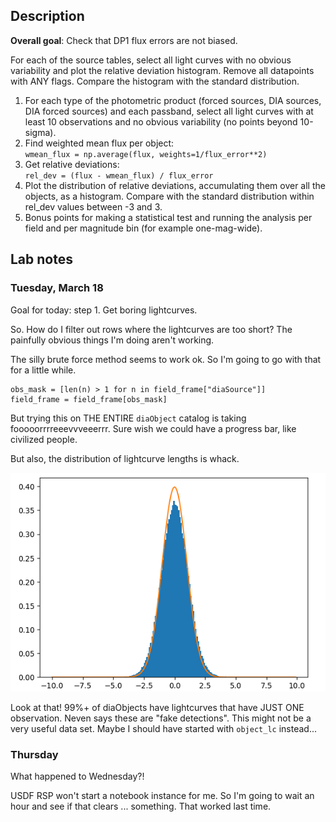 ## Description

**Overall goal**: Check that DP1 flux errors are not biased.

For each of the source tables, select all light curves with no obvious variability 
and plot the relative deviation histogram. Remove all datapoints with ANY flags. 
Compare the histogram with the standard distribution.

1. For each type of the photometric product (forced sources, DIA sources, DIA forced sources) 
   and each passband, select all light curves with at least 10 observations and no obvious 
   variability (no points beyond 10-sigma).
2. Find weighted mean flux per object: \
	`wmean_flux = np.average(flux, weights=1/flux_error**2)`
3. Get relative deviations: \
	`rel_dev = (flux - wmean_flux) / flux_error`
4. Plot the distribution of relative deviations, accumulating them over all the objects, 
   as a histogram. Compare with the standard distribution within rel_dev values between -3 and 3.
5. Bonus points for making a statistical test and running the analysis per field and per magnitude bin (for example one-mag-wide).

## Lab notes

### Tuesday, March 18

Goal for today: step 1. Get boring lightcurves.

So. How do I filter out rows where the lightcurves are too short? The painfully obvious things I'm doing aren't working.

The silly brute force method seems to work ok. So I'm going to go with that for a little while.

```
obs_mask = [len(n) > 1 for n in field_frame["diaSource"]]
field_frame = field_frame[obs_mask]
```

But trying this on THE ENTIRE `diaObject` catalog is taking fooooorrrreeevvveeerrr. Sure wish we
could have a progress bar, like civilized people.

But also, the distribution of lightcurve lengths is whack.

![alt text](image-1.png)

Look at that! 99%+ of diaObjects have lightcurves that have JUST ONE observation. Neven says these are "fake detections".
This might not be a very useful data set. Maybe I should have started with `object_lc` instead...

### Thursday

What happened to Wednesday?!

USDF RSP won't start a notebook instance for me. So I'm going to wait an hour and see if that clears ... something. 
That worked last time.